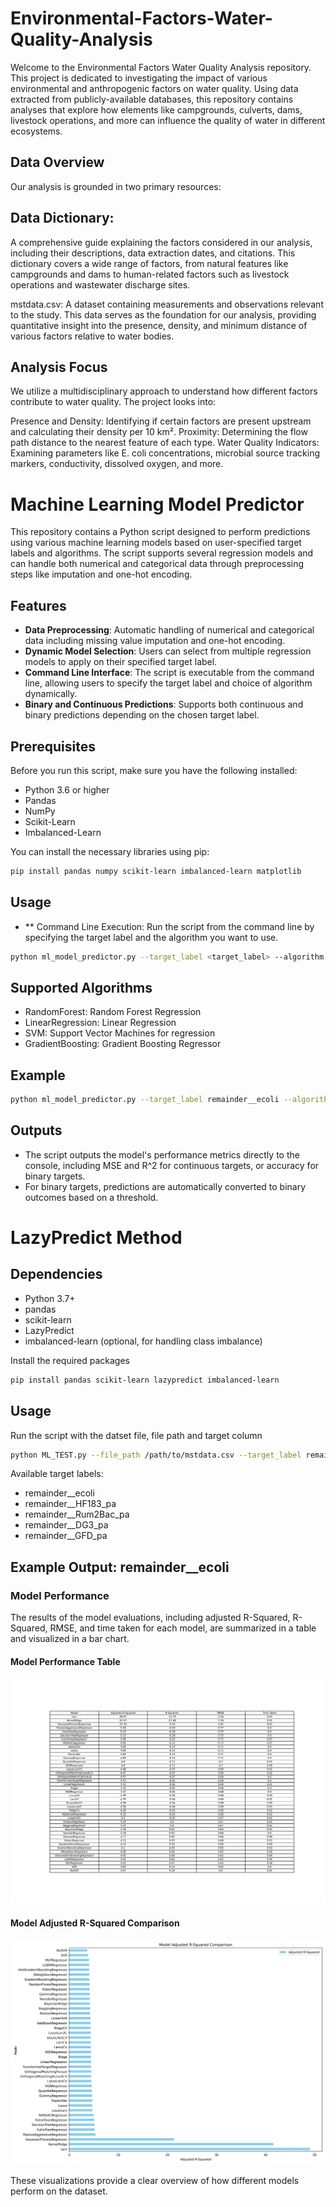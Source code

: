 # Environmental-Factors-Water-Quality-Analysis
Welcome to the Environmental Factors Water Quality Analysis repository. This project is dedicated to investigating the impact of various environmental and anthropogenic factors on water quality. Using data extracted from publicly-available databases, this repository contains analyses that explore how elements like campgrounds, culverts, dams, livestock operations, and more can influence the quality of water in different ecosystems.

## Data Overview
Our analysis is grounded in two primary resources:

## Data Dictionary: 
A comprehensive guide explaining the factors considered in our analysis, including their descriptions, data extraction dates, and citations. This dictionary covers a wide range of factors, from natural features like campgrounds and dams to human-related factors such as livestock operations and wastewater discharge sites.

mstdata.csv: A dataset containing measurements and observations relevant to the study. This data serves as the foundation for our analysis, providing quantitative insight into the presence, density, and minimum distance of various factors relative to water bodies.

## Analysis Focus
We utilize a multidisciplinary approach to understand how different factors contribute to water quality. The project looks into:

Presence and Density: Identifying if certain factors are present upstream and calculating their density per 10 km².
Proximity: Determining the flow path distance to the nearest feature of each type.
Water Quality Indicators: Examining parameters like E. coli concentrations, microbial source tracking markers, conductivity, dissolved oxygen, and more.

# Machine Learning Model Predictor

This repository contains a Python script designed to perform predictions using various machine learning models based on user-specified target labels and algorithms. The script supports several regression models and can handle both numerical and categorical data through preprocessing steps like imputation and one-hot encoding.

## Features

- **Data Preprocessing**: Automatic handling of numerical and categorical data including missing value imputation and one-hot encoding.
- **Dynamic Model Selection**: Users can select from multiple regression models to apply on their specified target label.
- **Command Line Interface**: The script is executable from the command line, allowing users to specify the target label and choice of algorithm dynamically.
- **Binary and Continuous Predictions**: Supports both continuous and binary predictions depending on the chosen target label.

## Prerequisites

Before you run this script, make sure you have the following installed:
- Python 3.6 or higher
- Pandas
- NumPy
- Scikit-Learn
- Imbalanced-Learn

You can install the necessary libraries using pip:
```bash
pip install pandas numpy scikit-learn imbalanced-learn matplotlib
```

## Usage 
- ** Command Line Execution: Run the script from the command line by specifying the target label and the algorithm you want to use.

``` bash
python ml_model_predictor.py --target_label <target_label> --algorithm <algorithm_name>
```
## Supported Algorithms
-  RandomForest: Random Forest Regression
-  LinearRegression: Linear Regression
-  SVM: Support Vector Machines for regression
-  GradientBoosting: Gradient Boosting Regressor

## Example
``` bash
python ml_model_predictor.py --target_label remainder__ecoli --algorithm RandomForest
```
## Outputs
-  The script outputs the model's performance metrics directly to the console, including MSE and R^2 for continuous targets, or accuracy for binary targets.
-  For binary targets, predictions are automatically converted to binary outcomes based on a threshold.


# LazyPredict Method

## Dependencies

- Python 3.7+
- pandas
- scikit-learn
- LazyPredict
- imbalanced-learn (optional, for handling class imbalance)

Install the required packages

```bash
pip install pandas scikit-learn lazypredict imbalanced-learn
```

## Usage
Run the script with the datset file, file path and target column

``` bash
python ML_TEST.py --file_path /path/to/mstdata.csv --target_label remainder__ecoli
```
Available target labels:
- remainder__ecoli
- remainder__HF183_pa
- remainder__Rum2Bac_pa
- remainder__DG3_pa
- remainder__GFD_pa

## Example Output: remainder__ecoli
### Model Performance

The results of the model evaluations, including adjusted R-Squared, R-Squared, RMSE, and time taken for each model, are summarized in a table and visualized in a bar chart.

#### Model Performance Table

![Model Performance Table](Images/model_performance_table.png)

#### Model Adjusted R-Squared Comparison

![Model Adjusted R-Squared Comparison](Images/model_performance_bar.png)

These visualizations provide a clear overview of how different models perform on the dataset.




